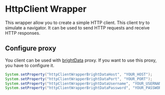 # HttpClient Wrapper

This wrapper allow you to create a simple HTTP client.
This client try to simulate a navigator. It can be used to send HTTP requests and receive HTTP responses.

## Configure proxy

You client can be used with [brightData](brightdata.com) proxy.
If you want to use this proxy, you have to configure it.

```java
System.setProperty("httpClientWrapperBrightDataHost", "YOUR_HOST");
System.setProperty("httpClientWrapperBrightDataPort", "YOUR_PORT");
System.setProperty("httpClientWrapperBrightDataUsername", "YOUR_USERNAME");
System.setProperty("httpClientWrapperBrightDataPassword", "YOUR_PASSWORD");
```